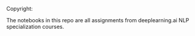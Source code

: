 Copyright:

The notebooks in this repo are all assignments from deeplearning.ai NLP specialization courses.
